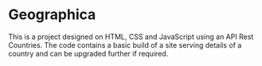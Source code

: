 # Geographica

This is a project designed on HTML, CSS and JavaScript using an API Rest Countries. The code contains a basic build of a site serving details of a country 
and can be upgraded further if required.
